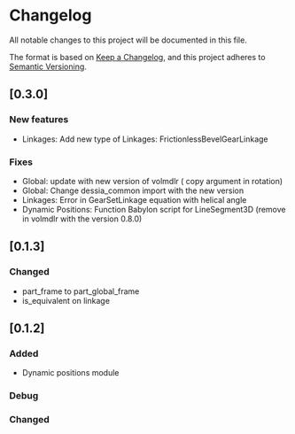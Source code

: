 # Changelog

All notable changes to this project will be documented in this file.

The format is based on [Keep a Changelog](https://keepachangelog.com/en/1.0.0/),
and this project adheres to [Semantic Versioning](https://semver.org/spec/v2.0.0.html).

## [0.3.0]

### New features

* Linkages: Add new type of Linkages: FrictionlessBevelGearLinkage

### Fixes

* Global: update with new version of volmdlr ( copy argument in rotation)
* Global: Change dessia_common import with the new version
* Linkages: Error in GearSetLinkage equation with helical angle
* Dynamic Positions: Function Babylon script for LineSegment3D (remove in volmdlr with the version 0.8.0)

## [0.1.3]
### Changed
- part_frame to part_global_frame
- is_equivalent on linkage

## [0.1.2]
### Added
- Dynamic positions module

### Debug

### Changed
